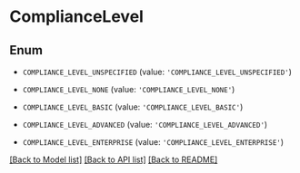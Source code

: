 # ComplianceLevel


## Enum

* `COMPLIANCE_LEVEL_UNSPECIFIED` (value: `'COMPLIANCE_LEVEL_UNSPECIFIED'`)

* `COMPLIANCE_LEVEL_NONE` (value: `'COMPLIANCE_LEVEL_NONE'`)

* `COMPLIANCE_LEVEL_BASIC` (value: `'COMPLIANCE_LEVEL_BASIC'`)

* `COMPLIANCE_LEVEL_ADVANCED` (value: `'COMPLIANCE_LEVEL_ADVANCED'`)

* `COMPLIANCE_LEVEL_ENTERPRISE` (value: `'COMPLIANCE_LEVEL_ENTERPRISE'`)

[[Back to Model list]](../README.md#documentation-for-models) [[Back to API list]](../README.md#documentation-for-api-endpoints) [[Back to README]](../README.md)



